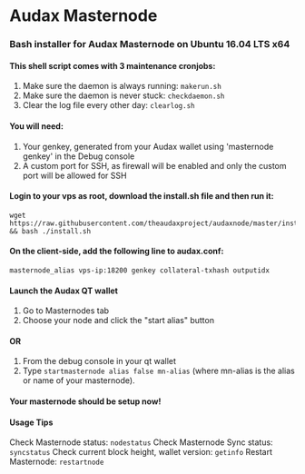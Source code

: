 # Audax Masternode
### Bash installer for Audax Masternode on Ubuntu 16.04 LTS x64

#### This shell script comes with 3 maintenance cronjobs: 
1. Make sure the daemon is always running: `makerun.sh`
2. Make sure the daemon is never stuck: `checkdaemon.sh`
4. Clear the log file every other day: `clearlog.sh`

#### You will need:
1. Your genkey, generated from your Audax wallet using 'masternode genkey' in the Debug console
2. A custom port for SSH, as firewall will be enabled and only the custom port will be allowed for SSH

#### Login to your vps as root, download the install.sh file and then run it:
```
wget https://raw.githubusercontent.com/theaudaxproject/audaxnode/master/install.sh && bash ./install.sh
```

#### On the client-side, add the following line to audax.conf:
```
masternode_alias vps-ip:18200 genkey collateral-txhash outputidx
```

#### Launch the Audax QT wallet
1. Go to Masternodes tab
2. Choose your node and click the "start alias" button
#### OR
1. From the debug console in your qt wallet
2. Type ```startmasternode alias false mn-alias``` (where mn-alias is the alias or name of your masternode).

#### Your masternode should be setup now!

#### Usage Tips
Check Masternode status: ```nodestatus```
Check Masternode Sync status: ```syncstatus```
Check current block height, wallet version: ```getinfo```
Restart Masternode: ```restartnode```


